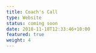 ```yaml
---
title: Coach's Call
type: Website
status: coming soon
date: 2018-11-18T12:33:46+10:00
featured: true
weight: 4
---
```

